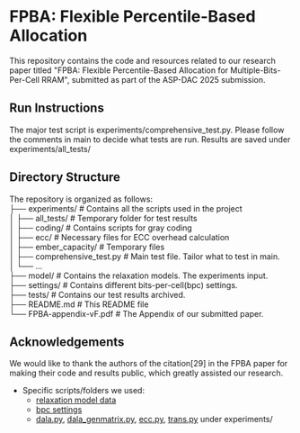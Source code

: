 # FPBA: Flexible Percentile-Based Allocation

This repository contains the code and resources related to our research paper titled "FPBA: Flexible Percentile-Based Allocation for Multiple-Bits-Per-Cell RRAM", submitted as part of the ASP-DAC 2025 submission.

## Run Instructions

The major test script is experiments/comprehensive_test.py. Please follow the comments in main to decide what tests are run. Results are saved under experiments/all_tests/

## Directory Structure

The repository is organized as follows:\
├── experiments/ # Contains all the scripts used in the project\
│ ├── all_tests/ # Temporary folder for test results\
│ ├── coding/ # Contains scripts for gray coding\
│ ├── ecc/ # Necessary files for ECC overhead calculation\
│ ├── ember_capacity/ # Temporary files\
│ ├── comprehensive_test.py # Main test file. Tailor what to test in main.\
│ └── ...\
├── model/ # Contains the relaxation models. The experiments input.\
├── settings/ # Contains different bits-per-cell(bpc) settings.\
├── tests/ # Contains our test results archived.\
├── README.md # This README file\
└── FPBA-appendix-vF.pdf # The Appendix of our submitted paper.

## Acknowledgements

We would like to thank the authors of the citation[29] in the FPBA paper for making their code and results public, which greatly assisted our research. 
- Specific scripts/folders we used:
  - [relaxation model data](https://github.com/JeffLiu114514/FlexiblePBA/tree/main/model)
  - [bpc settings](https://github.com/JeffLiu114514/FlexiblePBA/tree/main/settings)
  - [dala.py](https://github.com/JeffLiu114514/FlexiblePBA/blob/main/experiments/dala.py), [dala_genmatrix.py](https://github.com/JeffLiu114514/FlexiblePBA/blob/main/experiments/dala_genmatrix.py), [ecc.py](https://github.com/JeffLiu114514/FlexiblePBA/blob/main/experiments/ecc.py), [trans.py](https://github.com/JeffLiu114514/FlexiblePBA/blob/main/experiments/trans.py) under experiments/

